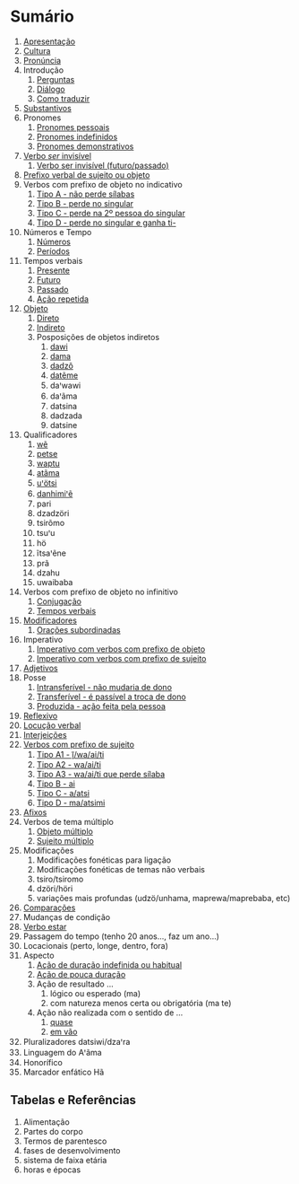 # Sumário

1. [Apresentação](conteudo/apresentacao/index.md)
1. [Cultura](conteudo/cultura/index.md)
1. [Pronúncia](conteudo/pronuncia/index.md)
1. Introdução
   1. [Perguntas](/conteudo/introducao/perguntas/index.md)
   1. [Diálogo](conteudo/introducao/dialogo/index.md)
   1. [Como traduzir](conteudo/introducao/comoTraduzir/index.md)
1. [Substantivos](conteudo/substantivos/index.md)
1. Pronomes
   1. [Pronomes pessoais](conteudo/pronomes/pronomesPessoais/index.md)
   1. [Pronomes indefinidos](conteudo/pronomes/pronomesIndefinidos/index.md)
   1. [Pronomes demonstrativos](conteudo/pronomes/pronomesDemonstrativos/index.md)
1. [Verbo *ser* invisível](conteudo/verboSerInvisivel/index.md)
    1. [Verbo ser invisível (futuro/passado)](conteudo/verboSerInvisivel/index.md)
1. [Prefixo verbal de sujeito ou objeto](/conteudo/verbos/prefixoVerbal/index.md)
1. Verbos com prefixo de objeto no indicativo
   1. [Tipo A - não perde sílabas](conteudo/verbosClasse2/tipoA/index.md)
   1. [Tipo B - perde no singular](conteudo/verbosClasse2/tipoB/index.md)
   1. [Tipo C - perde na 2º pessoa do singular](conteudo/verbosClasse2/tipoC/index.md)
   1. [Tipo D - perde no singular e ganha ti-](conteudo/verbosClasse2/tipoD/index.md)
1. Números e Tempo
   1. [Números](conteudo/numeros/index.md)
   1. [Períodos](conteudo/periodosTempo/index.md)
1. Tempos verbais
    1. [Presente](conteudo/temposVerbais/presente/index.md)
    1. [Futuro](conteudo/temposVerbais/futuro/index.md)
    1. [Passado](conteudo/temposVerbais/passado/index.md)
    1. [Ação repetida](conteudo/temposVerbais/acaoRepetida/index.md)
1. [Objeto](conteudo/objeto/index.md)
    1. [Direto](conteudo/objeto/direto/index.md)
    1. [Indireto](conteudo/objeto/indireto/index.md)
    1. Posposições de objetos indiretos
       1. [dawi](conteudo/objeto/posposicoes/dawi/index.md)
       1. [dama](conteudo/objeto/posposicoes/dama/index.md)
       1. [dadzô](conteudo/objeto/posposicoes/dadzo/index.md)
       1. [datẽme](conteudo/objeto/posposicoes/dateme/index.md)
       1. daꞌwawi
       1. daꞌãma
       1. datsina
       1. dadzada
       1. datsine
1. Qualificadores
    1. [wẽ](conteudo/qualificadores/we/index.md)
    1. [petse](conteudo/qualificadores/petse/index.md)
    1. [waptu](/conteudo/qualificadores/waptu/index.md)
    1. [atãma](/conteudo/qualificadores/atama/index.md)
    1. [uꞌötsi](/conteudo/qualificadores/uotsi/index.md)
    1. [danhimiꞌẽ](/conteudo/qualificadores/danhimie/index.md)
    1. pari
    1. dzadzöri
    1. tsirõmo
    1. tsuꞌu
    1. hö
    1. ĩtsaꞌẽne
    1. prã
    1. dzahu
    1. uwaibaba
1. Verbos com prefixo de objeto no infinitivo
    1. [Conjugação](conteudo/verbosClasse2/infinitivo/conjugacao/index.md)
    1. [Tempos verbais](conteudo/verbosClasse2/infinitivo/temposVerbais/index.md)
1. [Modificadores](conteudo/modificadores/index.md)
    1. [Orações subordinadas](conteudo/oracoesSubordinadas/index.md)
1. Imperativo
    1. [Imperativo com verbos com prefixo de objeto](/conteudo/imperativo/classe2/index.md)
    1. [Imperativo com verbos com prefixo de sujeito](/conteudo/imperativo/classe1/index.md)
1. [Adjetivos](/conteudo/adjetivos/index.md)
1. Posse
    1. [Intransferível - não mudaria de dono](conteudo/posse/intransferivel/index.md)
    1. [Transferível - é passível a troca de dono](conteudo/posse/transferivel/index.md)
    1. [Produzida - ação feita pela pessoa](conteudo/posse/produzida/index.md)
1. [Reflexivo](/conteudo/verbos/reflexivo/index.md)
1. [Locução verbal](conteudo/locucaoVerbal/index.md)
1. [Interjeições](/conteudo/interjeicoes/index.md)
1. [Verbos com prefixo de sujeito](/conteudo/verbosClasse1/index.md)
     1. [Tipo A1 - ĩ̱/wa/ai/ti](/conteudo/verbosClasse1/tipoa1/index.md)
     1. [Tipo A2 - wa/ai/ti](/conteudo/verbosClasse1/tipoa2/index.md)
     1. [Tipo A3 - wa/ai/ti que perde sílaba](/conteudo/verbosClasse1/tipoa3/index.md)
     1. [Tipo B - ai](/conteudo/verbosClasse1/tipob/index.md)
     1. [Tipo C - a/atsi](/conteudo/verbosClasse1/tipoc/index.md)
     1. [Tipo D - ma/atsimi](/conteudo/verbosClasse1/tipod/index.md)
1. [Afixos](/conteudo/afixos/index.md)
1. Verbos de tema múltiplo
     1. [Objeto múltiplo](conteudo/verbos/objetoMultiplo/index.md)
     1. [Sujeito múltiplo](conteudo/verbos/sujeitoMultiplo/index.md)
1. Modificações
    1. Modificações fonéticas para ligação
    1. Modificações fonéticas de temas não verbais
    1. tsiro/tsiromo
    1. dzöri/höri
    1. variações mais profundas (udzö/unhama, maprewa/maprebaba, etc)
1. [Comparações](/conteudo/comparacoes/index.md)
1. Mudanças de condição
1. [Verbo estar](conteudo/verboEstar/index.md)
1. Passagem do tempo (tenho 20 anos..., faz um ano...)
1. Locacionais (perto, longe, dentro, fora)
1. Aspecto
    1. [Ação de duração indefinida ou habitual](conteudo/aspecto/reMono/index.md)
    1. [Ação de pouca duração](conteudo/aspecto/mono/index.md)
    1. Ação de resultado ...
       1. lógico ou esperado (ma)
       1. com natureza menos certa ou obrigatória (ma te)
    1. Ação não realizada com o sentido de ...
       1. [quase](conteudo/aspecto/quase/index.md)
       1. [em vão](conteudo/aspecto/emVao/index.md)
1. Pluralizadores datsiwi/dzaꞌra
1. Linguagem do Aꞌãma
1. Honorífico
1. Marcador enfático Hã

## Tabelas e Referências

1. Alimentação
1. Partes do corpo
1. Termos de parentesco
1. fases de desenvolvimento
1. sistema de faixa etária
1. horas e épocas
